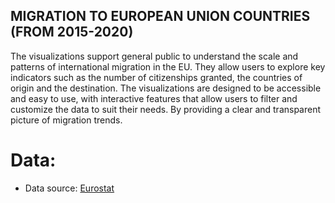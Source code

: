 ## MIGRATION TO EUROPEAN UNION COUNTRIES (FROM 2015-2020)

The visualizations support general public to understand the scale and patterns of international migration in the EU. They allow
users to explore key indicators such as the number of citizenships granted, the countries of origin and the destination. The visualizations are designed to be
accessible and easy to use, with interactive features that allow users to filter and customize the data to suit their needs. By providing a clear and transparent picture
of migration trends.

# Data: 
* Data source: [Eurostat]([https://github.com/lukasliebel/dfc2020_baseline](https://ec.europa.eu/eurostat/web/main/data)https://ec.europa.eu/eurostat/web/main/data)
